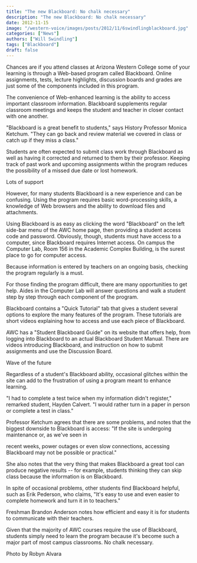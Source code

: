 ```yaml
---
title: "The new Blackboard: No chalk necessary"
description: "The new Blackboard: No chalk necessary"
date: 2012-11-15
image: "/western-voice/images/posts/2012/11/6swindlingblackboard.jpg"
categories: ["News"]
authors: ["Will Swindling"]
tags: ["Blackboard"]
draft: false
---
```

Chances are if you attend classes at Arizona Western College some of your learning is through a Web-based program called Blackboard. Online assignments, tests, lecture highlights, discussion boards and grades are just some of the components included in this program.

The convenience of Web-enhanced learning is the ability to access important classroom information. Blackboard supplements regular classroom meetings and keeps the student and teacher in closer contact with one another.

"Blackboard is a great benefit to students," says History Professor Monica Ketchum. "They can go back and review material we covered in class or catch up if they miss a class."

Students are often expected to submit class work through Blackboard as well as having it corrected and returned to them by their professor. Keeping track of past work and upcoming assignments within the program reduces the possibility of a missed due date or lost homework.

Lots of support

However, for many students Blackboard is a new experience and can be confusing. Using the program requires basic word-processing skills, a knowledge of Web browsers and the ability to download files and attachments.

Using Blackboard is as easy as clicking the word "Blackboard" on the left side-bar menu of the AWC home page, then providing a student access code and password. Obviously, though, students must have access to a computer, since Blackboard requires Internet access. On campus the Computer Lab, Room 156 in the Academic Complex Building, is the surest place to go for computer access.

Because information is entered by teachers on an ongoing basis, checking the program regularly is a must.

For those finding the program difficult, there are many opportunities to get help. Aides in the Computer Lab will answer questions and walk a student step by step through each component of the program.

Blackboard contains a "Quick Tutorial" tab that gives a student several options to explore the many features of the program. These tutorials are short videos explaining how to access and use each piece of Blackboard.

AWC has a "Student Blackboard Guide" on its website that offers help, from logging into Blackboard to an actual Blackboard Student Manual. There are videos introducing Blackboard, and instruction on how to submit assignments and use the Discussion Board.

Wave of the future

Regardless of a student's Blackboard ability, occasional glitches within the site can add to the frustration of using a program meant to enhance learning.

"I had to complete a test twice when my information didn't register," remarked student, Hayden Calvert. "I would rather turn in a paper in person or complete a test in class."

Professor Ketchum agrees that there are some problems, and notes that the biggest downside to Blackboard is access: "If the site is undergoing maintenance or, as we've seen in

recent weeks, power outages or even slow connections, accessing Blackboard may not be possible or practical."

She also notes that the very thing that makes Blackboard a great tool can produce negative results -- for example, students thinking they can skip class because the information is on Blackboard.

In spite of occasional problems, other students find Blackboard helpful, such as Erik Pederson, who claims, "It's easy to use and even easier to complete homework and turn it in to teachers."

Freshman Brandon Anderson notes how efficient and easy it is for students to communicate with their teachers.

Given that the majority of AWC courses require the use of Blackboard, students simply need to learn the program because it's become such a major part of most campus classrooms. No chalk necessary.

Photo by Robyn Alvara